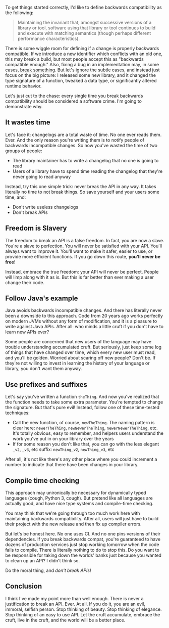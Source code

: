 To get things started correctly, I'd like to define backwards
compatibility as the following:

> Maintaining the invariant that, amongst successive versions of a
> library or tool, software using that library or tool continues to
> build and execute with matching semantics (though perhaps different
> performance characteristics).

There is some wiggle room for defining if a change is properly
backwards compatible. If we introduce a new identifier which conflicts
with an old one, this may break a build, but most people accept this
as "backwards compatible enough." Also, fixing a bug in an
implementation may, in some cases,
[break something](https://xkcd.com/1172/). But let's ignore the subtle
cases, and instead just focus on the big picture: I released some new
library, and it changed the type signature of a function, tweaked a
data type, or significantly altered runtime behavior.

Let's just cut to the chase: every single time you break backwards
compatibility should be considered a software crime. I'm going to demonstrate
why.

## It wastes time

Let's face it: changelogs are a total waste of time. No one ever reads
them. Ever. And the only reason you're writing them is to notify
people of backwards incompatible changes. So now you've wasted the
time of two groups of people:

* The library maintainer has to write a changelog that no one is going
  to read
* Users of a library have to spend time reading the changelog that
  they're never going to read anyway

Instead, try this one simple trick: never break the API in any way. It
takes literally no time to not break things. So save yourself and your
users some time, and:

* Don't write useless changelogs
* Don't break APIs

## Freedom is Slavery

The freedom to break an API is a false freedom. In fact, you are now a slave. You're a slave to perfection. You will never be satisfied with your API. You'll always want to improve it. You'll want to make it safer, easier to use, or provide more efficient functions. If you go down this route, __you'll never be free__!

Instead, embrace the true freedom: your API will never be perfect. People will limp along with it as is. But this is far better than ever making a user change their code.

## Follow Java's example

Java avoids backwards incompatible changes. And there has literally never been a downside to this approach. Code from 20 years ago works perfectly on modern JVMs without any form of modification, and it is a pleasure to write against Java APIs. After all: who minds a little cruft if you don't have to learn new APIs ever?

Some people are concerned that new users of the language may have trouble understanding accumulated cruft. But seriously, just keep some log of things that have changed over time, which every new user must read, and you'll be golden. Worried about scaring off new people? Don't be. If they're not willing to invest in learning the history of your language or library, you don't want them anyway.

## Use prefixes and suffixes

Let's say you've written a function `theThing`. And now you've realized that the function needs to take some extra parameter. You're tempted to change the signature. But that's pure evil! Instead, follow one of these time-tested techniques:

* Call the new function, of course, `newTheThing`. The naming pattern is clear here: `newerTheThing`, `newNewerTheThing`, `newerNewerTheThing`, etc. It's totally obvious, easy to remember, and helpers users understand the work you've put in on your library over the years
* If for some reason you don't like that, you can go with the less elegant `_v2`, `_v3`, etc suffix: `newThing_v2`, `newThing_v3`, etc

After all, it's not like there's any other place where you could increment a number to indicate that there have been changes in your library.

## Compile time checking

This approach may unironically be necessary for dynamically typed languages (cough, Python 3, cough). But pretend like all languages are actually good, and have nice type systems and compile-time checking.

You may think that we're going through too much work here with maintaining backwards compatibility. After all, users will just have to build their project with the new release and then fix up compiler errors.

But let's be honest here. No one uses CI. And no one pins versions of their dependencies. If you break backwards compat, you're guaranteed to have dozens of production services just stop working tomorrow when the code fails to compile. There is literally nothing to do to stop this. Do you want to be responsible for taking down the worlds' banks just because you wanted to clean up an API? I didn't think so.

Do the moral thing, and _don't break APIs_!

## Conclusion

I think I've made my point more than well enough. There is never a justification to break an API. Ever. At all. If you do it, you are an evil, immoral, selfish person. Stop thinking of beauty. Stop thinking of elegance. Stop thinking of an easy to use API. Let the cruft accumulate, embrace the cruft, live in the cruft, and the world will be a better place.
